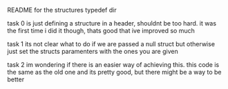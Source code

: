 README for the structures typedef dir

task 0 is just defining a structure in a header, shouldnt be too hard. it was the first time i did it though, thats good that ive improved so much

task 1 its not clear what to do if we are passed a null struct but otherwise just set the structs paramenters with the ones you are given

task 2 im wondering if there is an easier way of achieving this. this code is the same as the old one and its pretty good, but there might be a way to be better